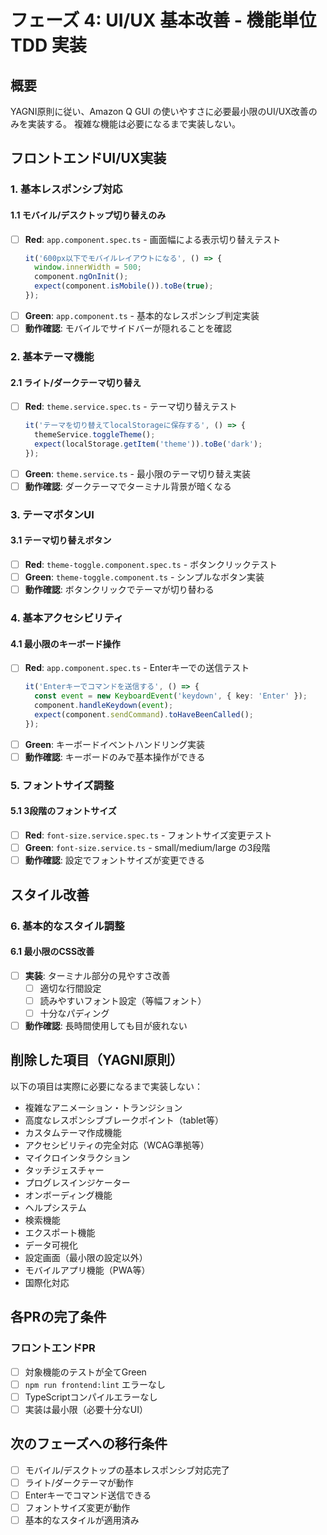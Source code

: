 # フェーズ 4: UI/UX 基本改善 - 機能単位 TDD 実装

## 概要

YAGNI原則に従い、Amazon Q GUI の使いやすさに必要最小限のUI/UX改善のみを実装する。
複雑な機能は必要になるまで実装しない。

## フロントエンドUI/UX実装

### 1. 基本レスポンシブ対応

#### 1.1 モバイル/デスクトップ切り替えのみ

- [ ] **Red**: `app.component.spec.ts` - 画面幅による表示切り替えテスト
  ```typescript
  it('600px以下でモバイルレイアウトになる', () => {
    window.innerWidth = 500;
    component.ngOnInit();
    expect(component.isMobile()).toBe(true);
  });
  ```
- [ ] **Green**: `app.component.ts` - 基本的なレスポンシブ判定実装
- [ ] **動作確認**: モバイルでサイドバーが隠れることを確認

### 2. 基本テーマ機能

#### 2.1 ライト/ダークテーマ切り替え

- [ ] **Red**: `theme.service.spec.ts` - テーマ切り替えテスト
  ```typescript
  it('テーマを切り替えてlocalStorageに保存する', () => {
    themeService.toggleTheme();
    expect(localStorage.getItem('theme')).toBe('dark');
  });
  ```
- [ ] **Green**: `theme.service.ts` - 最小限のテーマ切り替え実装
- [ ] **動作確認**: ダークテーマでターミナル背景が暗くなる

### 3. テーマボタンUI

#### 3.1 テーマ切り替えボタン

- [ ] **Red**: `theme-toggle.component.spec.ts` - ボタンクリックテスト
- [ ] **Green**: `theme-toggle.component.ts` - シンプルなボタン実装
- [ ] **動作確認**: ボタンクリックでテーマが切り替わる

### 4. 基本アクセシビリティ

#### 4.1 最小限のキーボード操作

- [ ] **Red**: `app.component.spec.ts` - Enterキーでの送信テスト
  ```typescript
  it('Enterキーでコマンドを送信する', () => {
    const event = new KeyboardEvent('keydown', { key: 'Enter' });
    component.handleKeydown(event);
    expect(component.sendCommand).toHaveBeenCalled();
  });
  ```
- [ ] **Green**: キーボードイベントハンドリング実装
- [ ] **動作確認**: キーボードのみで基本操作ができる

### 5. フォントサイズ調整

#### 5.1 3段階のフォントサイズ

- [ ] **Red**: `font-size.service.spec.ts` - フォントサイズ変更テスト
- [ ] **Green**: `font-size.service.ts` - small/medium/large の3段階
- [ ] **動作確認**: 設定でフォントサイズが変更できる

## スタイル改善

### 6. 基本的なスタイル調整

#### 6.1 最小限のCSS改善

- [ ] **実装**: ターミナル部分の見やすさ改善
  - [ ] 適切な行間設定
  - [ ] 読みやすいフォント設定（等幅フォント）
  - [ ] 十分なパディング
- [ ] **動作確認**: 長時間使用しても目が疲れない

## 削除した項目（YAGNI原則）

以下の項目は実際に必要になるまで実装しない：

- 複雑なアニメーション・トランジション
- 高度なレスポンシブブレークポイント（tablet等）
- カスタムテーマ作成機能
- アクセシビリティの完全対応（WCAG準拠等）
- マイクロインタラクション
- タッチジェスチャー
- プログレスインジケーター
- オンボーディング機能
- ヘルプシステム
- 検索機能
- エクスポート機能
- データ可視化
- 設定画面（最小限の設定以外）
- モバイルアプリ機能（PWA等）
- 国際化対応

## 各PRの完了条件

### フロントエンドPR

- [ ] 対象機能のテストが全てGreen
- [ ] `npm run frontend:lint` エラーなし
- [ ] TypeScriptコンパイルエラーなし
- [ ] 実装は最小限（必要十分なUI）

## 次のフェーズへの移行条件

- [ ] モバイル/デスクトップの基本レスポンシブ対応完了
- [ ] ライト/ダークテーマが動作
- [ ] Enterキーでコマンド送信できる
- [ ] フォントサイズ変更が動作
- [ ] 基本的なスタイルが適用済み